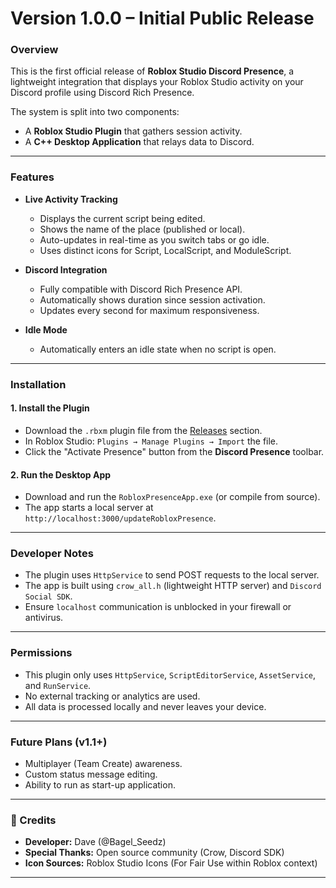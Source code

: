 # Version 1.0.0 – Initial Public Release

### Overview
This is the first official release of **Roblox Studio Discord Presence**, a lightweight integration that displays your Roblox Studio activity on your Discord profile using Discord Rich Presence.

The system is split into two components:
- A **Roblox Studio Plugin** that gathers session activity.
- A **C++ Desktop Application** that relays data to Discord.

---

### Features

- **Live Activity Tracking**
  - Displays the current script being edited.
  - Shows the name of the place (published or local).
  - Auto-updates in real-time as you switch tabs or go idle.
  - Uses distinct icons for Script, LocalScript, and ModuleScript.

- **Discord Integration**
  - Fully compatible with Discord Rich Presence API.
  - Automatically shows duration since session activation.
  - Updates every second for maximum responsiveness.

- **Idle Mode**
  - Automatically enters an idle state when no script is open.

---

### Installation

#### 1. Install the Plugin
- Download the `.rbxm` plugin file from the [Releases](#) section.
- In Roblox Studio: `Plugins → Manage Plugins → Import` the file.
- Click the "Activate Presence" button from the **Discord Presence** toolbar.

#### 2. Run the Desktop App
- Download and run the `RobloxPresenceApp.exe` (or compile from source).
- The app starts a local server at `http://localhost:3000/updateRobloxPresence`.

---

### Developer Notes

- The plugin uses `HttpService` to send POST requests to the local server.
- The app is built using `crow_all.h` (lightweight HTTP server) and `Discord Social SDK`.
- Ensure `localhost` communication is unblocked in your firewall or antivirus.

---

### Permissions

- This plugin only uses `HttpService`, `ScriptEditorService`, `AssetService`, and `RunService`.
- No external tracking or analytics are used.
- All data is processed locally and never leaves your device.

---

### Future Plans (v1.1+)

- Multiplayer (Team Create) awareness.
- Custom status message editing.
- Ability to run as start-up application.

---

### 📣 Credits

- **Developer:** Dave (@Bagel_Seedz)
- **Special Thanks:** Open source community (Crow, Discord SDK)
- **Icon Sources:** Roblox Studio Icons (For Fair Use within Roblox context)

---

